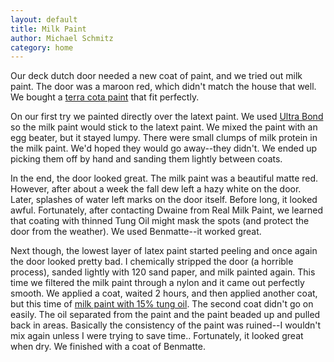 ```yaml
---
layout: default
title: Milk Paint
author: Michael Schmitz
category: home
---
```


Our deck dutch door needed a new coat of paint, and we tried out milk paint.
The door was a maroon red, which didn't match the house that well.  We bought a
[terra cota paint](http://www.realmilkpaint.com/products.html) that fit
perfectly.

On our first try we painted directly over the latext paint.  We used [Ultra
Bond](http://www.realmilkpaint.com/ultrabond.html) so the milk paint would
stick to the latext paint.  We mixed the paint with an egg beater, but it
stayed lumpy.  There were small clumps of milk protein in the milk paint.  We'd
hoped they would go away--they didn't.  We ended up picking them off by hand
and sanding them lightly between coats.

In the end, the door looked great.  The milk paint was a beautiful matte red.
However, after about a week the fall dew left a hazy white on the door.  Later,
splashes of water left marks on the door itself.  Before long, it looked awful.
Fortunately, after contacting Dwaine from Real Milk Paint, we learned that
coating with thinned Tung Oil might mask the spots (and protect the door from
the weather).  We used Benmatte--it worked great.

Next though, the lowest layer of latex paint started peeling and once again the
door looked pretty bad.  I chemically stripped the door (a horrible process),
sanded lightly with 120 sand paper, and milk painted again.  This time we
filtered the milk paint through a nylon and it came out perfectly smooth.  We
applied a coat, waited 2 hours, and then applied another coat, but this time of
[milk paint with 15% tung
oil](https://www.youtube.com/watch?v=D9dVR2rHNrs&app=desktop).  The second coat
didn't go on easily.  The oil separated from the paint and the paint beaded up
and pulled back in areas.  Basically the consistency of the paint was ruined--I
wouldn't mix again unless I were trying to save time..  Fortunately, it looked
great when dry.  We finished with a coat of Benmatte.
